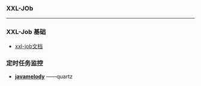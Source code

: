 ### XXL-JOb

---

### XXL-Job 基础

- [xxl-job文档](https://www.xuxueli.com/xxl-job/)  

### 定时任务监控

- [**javamelody**](https://github.com/javamelody/javamelody)  ——quartz